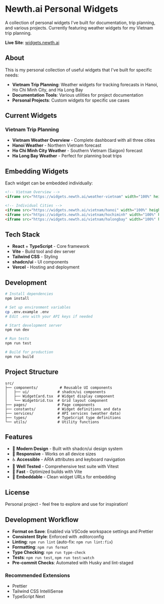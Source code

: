 # Newth.ai Personal Widgets

A collection of personal widgets I've built for documentation, trip planning, and various projects. Currently featuring weather widgets for my Vietnam trip planning.

**Live Site**: [widgets.newth.ai](https://widgets.newth.ai)

## About

This is my personal collection of useful widgets that I've built for specific needs:

- **Vietnam Trip Planning**: Weather widgets for tracking forecasts in Hanoi, Ho Chi Minh City, and Ha Long Bay
- **Documentation Tools**: Various utilities for project documentation
- **Personal Projects**: Custom widgets for specific use cases

## Current Widgets

### Vietnam Trip Planning

- **Vietnam Weather Overview** - Complete dashboard with all three cities
- **Hanoi Weather** - Northern Vietnam forecast
- **Ho Chi Minh City Weather** - Southern Vietnam (Saigon) forecast
- **Ha Long Bay Weather** - Perfect for planning boat trips

## Embedding Widgets

Each widget can be embedded individually:

```html
<!-- Vietnam Overview -->
<iframe src="https://widgets.newth.ai/weather-vietnam" width="100%" height="600"></iframe>

<!-- Individual Cities -->
<iframe src="https://widgets.newth.ai/vietnam/hanoi" width="100%" height="500"></iframe>
<iframe src="https://widgets.newth.ai/vietnam/hochiminh" width="100%" height="500"></iframe>
<iframe src="https://widgets.newth.ai/vietnam/halongbay" width="100%" height="500"></iframe>
```

## Tech Stack

- **React** + **TypeScript** - Core framework
- **Vite** - Build tool and dev server
- **Tailwind CSS** - Styling
- **shadcn/ui** - UI components
- **Vercel** - Hosting and deployment

## Development

```bash
# Install dependencies
npm install

# Set up environment variables
cp .env.example .env
# Edit .env with your API keys if needed

# Start development server
npm run dev

# Run tests
npm run test

# Build for production
npm run build
```

## Project Structure

```
src/
├── components/          # Reusable UI components
│   ├── ui/             # shadcn/ui components
│   ├── WidgetCard.tsx  # Widget display component
│   └── WidgetGrid.tsx  # Grid layout component
├── pages/              # Page components
├── constants/          # Widget definitions and data
├── services/           # API services (weather data)
├── types/              # TypeScript type definitions
└── utils/              # Utility functions
```

## Features

- 🎨 **Modern Design** - Built with shadcn/ui design system
- 📱 **Responsive** - Works on all device sizes
- ♿ **Accessible** - ARIA attributes and keyboard navigation
- 🧪 **Well Tested** - Comprehensive test suite with Vitest
- 🚀 **Fast** - Optimized builds with Vite
- 🔗 **Embeddable** - Clean widget URLs for embedding

## License

Personal project - feel free to explore and use for inspiration!

## Development Workflow

- **Format on Save**: Enabled via VSCode workspace settings and Prettier
- **Consistent Style**: Enforced with .editorconfig
- **Linting**: `npm run lint` (auto-fix: `npm run lint:fix`)
- **Formatting**: `npm run format`
- **Type Checking**: `npm run type-check`
- **Tests**: `npm run test`, `npm run test:watch`
- **Pre-commit Checks**: Automated with Husky and lint-staged

### Recommended Extensions

- Prettier
- Tailwind CSS IntelliSense
- TypeScript Next
